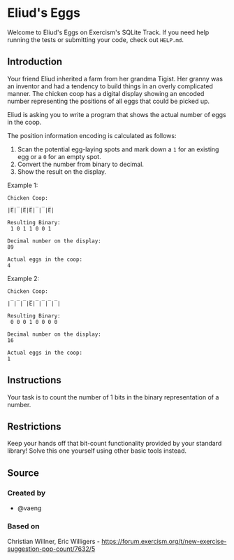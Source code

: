 # Eliud's Eggs

Welcome to Eliud's Eggs on Exercism's SQLite Track.
If you need help running the tests or submitting your code, check out `HELP.md`.

## Introduction

Your friend Eliud inherited a farm from her grandma Tigist.
Her granny was an inventor and had a tendency to build things in an overly complicated manner.
The chicken coop has a digital display showing an encoded number representing the positions of all eggs that could be picked up.

Eliud is asking you to write a program that shows the actual number of eggs in the coop.

The position information encoding is calculated as follows:

1. Scan the potential egg-laying spots and mark down a `1` for an existing egg or a `0` for an empty spot.
2. Convert the number from binary to decimal.
3. Show the result on the display.

Example 1:

```text
Chicken Coop:
 _ _ _ _ _ _ _
|E| |E|E| | |E|

Resulting Binary:
 1 0 1 1 0 0 1

Decimal number on the display:
89

Actual eggs in the coop:
4
```

Example 2:

```text
Chicken Coop:
 _ _ _ _ _ _ _ _
| | | |E| | | | |

Resulting Binary:
 0 0 0 1 0 0 0 0

Decimal number on the display:
16

Actual eggs in the coop:
1
```

## Instructions

Your task is to count the number of 1 bits in the binary representation of a number.

## Restrictions

Keep your hands off that bit-count functionality provided by your standard library!
Solve this one yourself using other basic tools instead.

## Source

### Created by

- @vaeng

### Based on

Christian Willner, Eric Willigers - https://forum.exercism.org/t/new-exercise-suggestion-pop-count/7632/5
